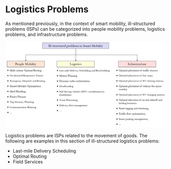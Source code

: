 # Logistics Problems

As mentioned previously, in the context of smart mobility, ill-structured problems (ISPs) can be categorized into people mobility problems, logistics problems, and infrastructure problems. 

![](../../images/Problems.png)

Logistics problems are ISPs related to the movement of goods. 
The following are examples in this section of ill-structured logistics problems:
- Last-mile Delivery Scheduling
- Optimal Routing
- Field Services

